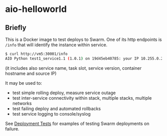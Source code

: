 # aio-helloworld

## Briefly

This is a Docker image to test deploys to Swarm. One of its http endpoints is `/info`
that will identify the instance within service.

```bash
$ curl http://vm5:30001/info
AIO Python test1_service1.1 (1.0.1) on 19d45eb40785: your IP 10.255.0.2
```
(it includes also service name, task slot, service version, container hostname and source IP)

It may be used to:
* test simple rolling deploy, measure service outage
* test inter-service connectivity within stack, multiple stacks, multiple networks
* test failing deploy and automated rollbacks
* test service logging to console/syslog

See [Deployment Tests](deployment.md) for examples of testing Swarm deployments on failure.
